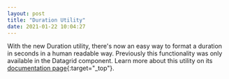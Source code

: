```yaml
---
layout: post
title: "Duration Utility"
date: 2021-01-22 10:04:27
---
```


With the new Duration utility, there's now an easy way to format a duration in seconds in a human readable way. Previously this functionality was only available in the Datagrid component. Learn more about this utility on its [documentation page](https://redirector.gservice.emarsys.net/ui/latest/doc/duration.html){:target="_top"}.
